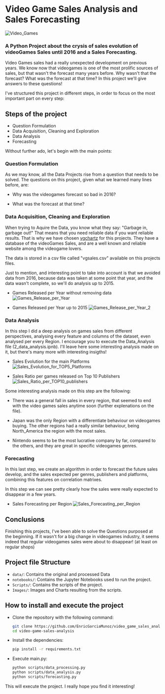 # Video Game Sales Analysis and Sales Forecasting

![Video_Games](Images/video_games_sales.jpg)

### A Python Project about the crysis of sales evolution of videoGames Sales until 2016 and a Sales Forecasting.

Video Games sales had a really unexpected development on previous years. We know now that videogames is one of the most prolific sources of sales, but that wasn't the forecast many years before. Why wasn't that the forecast? What was the forecast at that time? In this project we'll give answers to these questions!

I've structured this project in different steps, in order to focus on the most important part on every step:

## Steps of the project

* Question Formulation
* Data Acquisition, Cleaning and Exploration
* Data Analysis
* Forecasting

Without further ado, let's begin with the main points:

### Question Formulation

As we may know, all the Data Projects rise from a question that needs to be solved. The questions on this project, given what we learned many lines before, are:

- Why was the videogames forecast so bad in 2016?

- What was the forecast at that time?


### Data Acquisition, Cleaning and Exploration

When trying to Aquire the Data, you know what they say: "Garbage in, garbage out!" That means that you need reliable data if you want reliable results. That is why we have chosen [vgchartz](https://www.vgchartz.com/gamedb/) for this projects. They have a database of the videoGames Sales, and are a well known and reliable website among the videogame lovers.

The data is stored in a csv file called "vgsales.csv" available on this projects files.

Just to mention, and interesting point to take into account is that we avoided data from 2016, because data was taken at some point that year, and the data wasn't complete, so we'll do analysis up to 2015.

- Games Released per Year without removing data
![Games_Release_per_Year](Images/Games_Released_per_Year.PNG)

- Games Released per Year up to 2015
![Games_Release_per_Year_2](Images/Games_Released_per_Year_2.PNG)


### Data Analysis

In this step I did a deep analysis on games sales from different perspectives, analysing every feature and columns of the dataset, even analysed per every Region. I encourage you to execute the Data_Analysis file (2_data_analysis.ipnb). I'll leave here some interesting analysis made on it, but there's many more with interesting insigths!

- Sales Evolution for the main Platforms
![Sales_Evolution_for_TOP5_Platforms](Images/Sales_Evolution_for_TOP5_Platforms.PNG)

- Sales Ratio per games released on Top 10 Publishers
![Sales_Ratio_per_TOP10_publishers](Images/Sales_Ratio_per_TOP10_publishers.PNG)

Some interesting analysis made on this step are the following:

- There was a general fall in sales in every region, that seemed to end with the video games sales anytime soon (further explenations on the file).

- Japan was the only Region with a differentiate behaviour on videogames buying. The other regions had a really similar behaviour, being North_America the region with the most sales.

- Nintendo seems to be the most lucrative company by far, compared to the others, and they are great in specific videogames genres.


### Forecasting

In this last step, we create an algorithm in order to forecast the future sales develop, and the sales expected per genres, publishers and platforms, combining this features on correlation matrixes.

In this step we can see pretty clearly how the sales were really expected to disappear in a few years.

- Sales Forecasting per Region
![Sales_Forecasting_per_Region](Images/Sales_Forecasting_per_Region.PNG)


## Conclusions

Finishing this projects, I've been able to solve the Questions purposed at the beginning. If it wasn't for a big change in videogames industry, it seems indeed that regular videogames sales were about to disappear! (at least on regular shops)


## Project file Structure

- `data/`: Contains the original and processed Data
- `notebooks/`: Contains the Jupyter Notebooks used to run the project.
- `Scripts/`: Contains the scripts of the project.
- `Images/`: Images and Charts resulting from the scripts.


## How to install and execute the project

- Clone the repository with the following command:

    ```bash
    git clone https://github.com/EnricGarciaMunoz/video_game_sales_analysis_forecast.git
    cd video-game-sales-analysis
    ```

-  Install the dependencies:
    ```bash
    pip install -r requirements.txt
    ```

-  Execute main.py:
    ```bash
    python scripts/data_processing.py
    python scripts/data_analysis.py
    python scripts/forecasting.py
    ```

This will execute the project. I really hope you find it interesting!
